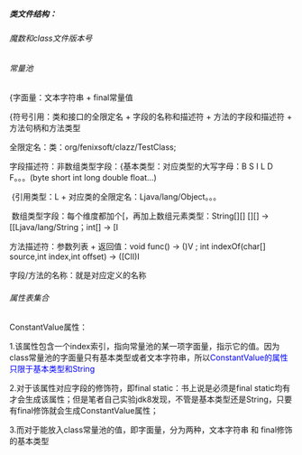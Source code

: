 ##### 类文件结构：

###### 魔数和class文件版本号

###### 常量池

{字面量：文本字符串 + final常量值

{符号引用：类和接口的全限定名 + 字段的名称和描述符 + 方法的字段和描述符 + 方法句柄和方法类型

全限定名：类：org/fenixsoft/clazz/TestClass;

字段描述符：非数组类型字段：{基本类型：对应类型的大写字母：B S I L D F。。。(byte short int long double float...)

​														{引用类型：L + 对应类的全限定名：Ljava/lang/Object。。。

​							数组类型字段：每个维度都加个[，再加上数组元素类型：String[][] \[]\[] -> [[Ljava/lang/String；int[] -> [I

方法描述符：参数列表 + 返回值：void func() -> ()V   ;   int indexOf(char[] source,int index,int offset) -> ([CII)I

字段/方法的名称：就是对应定义的名称



###### 属性表集合

ConstantValue属性：

1.该属性包含一个index索引，指向常量池的某一项字面量，指示它的值。因为class常量池的字面量只有基本类型或者文本字符串，所以<font color ="blue">ConstantValue的属性只限于基本类型和String</font>

2.对于该属性对应字段的修饰符，即final static：书上说是必须是final static均有才会生成该属性；但是笔者自己实验jdk8发现，不管是基本类型还是String，只要有final修饰就会生成ConstantValue属性；

3.而对于能放入class常量池的值，即字面量，分为两种，文本字符串 和 final修饰的基本类型